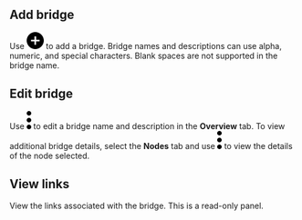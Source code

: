 
## Add bridge


Use ![""](Images/ebt1659745488877.svg) to add a bridge. Bridge names and descriptions can use alpha, numeric, and special characters. Blank spaces are not supported in the bridge name.

## Edit bridge


Use ![""](Images/zsz1597101912145.svg) to edit a bridge name and description in the **Overview** tab. To view additional bridge details, select the **Nodes** tab and use ![""](Images/zsz1597101912145.svg) to view the details of the node selected.

## View links


View the links associated with the bridge. This is a read-only panel.

